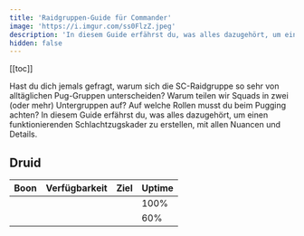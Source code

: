 ```yaml
---
title: 'Raidgruppen-Guide für Commander'
image: 'https://i.imgur.com/ss0FlzZ.jpeg'
description: 'In diesem Guide erfährst du, was alles dazugehört, um einen funktionierenden Schlachtzugskader zu erstellen, mit allen Nuancen und Details.'
hidden: false
---
```


[[toc]]

Hast du dich jemals gefragt, warum sich die SC-Raidgruppe so sehr von alltäglichen Pug-Gruppen unterscheiden? Warum teilen wir Squads in zwei (oder mehr) Untergruppen auf? Auf welche Rollen musst du beim Pugging achten? In diesem Guide erfährst du, was alles dazugehört, um einen funktionierenden Schlachtzugskader zu erstellen, mit allen Nuancen und Details.

## Druid <icon url="https://i.imgur.com/KTkr1Zz.png" size="2">

| Boon | Verfügbarkeit | Ziel | Uptime |
|------| :-----------: | :--: | ------ |
| <tooltip text="Wut" title="Kritische Trefferchance ist um 20% erhöht." class="boon fury"> | <tag text="Garantiert" color="pink"> | <tag text="Subgroup" color="blue"> | 100% |
| <tooltip text="Schutz" title="Eingehender Schaden wird um 33% reduziert." class="boon protection"> | <tag text="Einfach" color="yellow"> | <tag text="Squad" color="green"> | 60% |